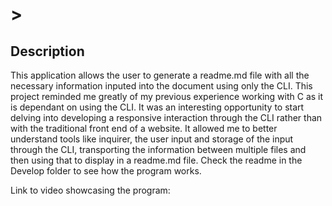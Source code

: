 # <Readme-Generator>>

## Description

This application allows the user to generate a readme.md file with all the necessary information inputed into the document using only the CLI. This project reminded me greatly of my previous experience working with C as it is dependant on using the CLI. It was an interesting opportunity to start delving into developing a responsive interaction through the CLI rather than with the traditional front end of a website. It allowed me to better understand tools like inquirer, the user input and storage of the input through the CLI, transporting the information between multiple files and then using that to display in a readme.md file. Check the readme in the Develop folder to see how the program works.

Link to video showcasing the program: 
